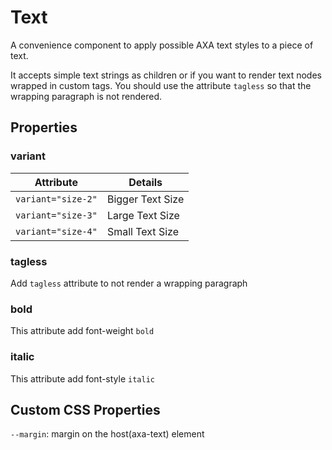 # Text

A convenience component to apply possible AXA text styles to a piece of text.

It accepts simple text strings as children or if you want to render text nodes wrapped in custom tags. You should use the attribute `tagless` so that the wrapping paragraph is not rendered.

## Properties

### variant

| Attribute            | Details          |
| -------------------- | ---------------- |
| `variant="size-2"`   | Bigger Text Size |
| `variant="size-3"`   | Large Text Size  |
| `variant="size-4"`   | Small Text Size  |

### tagless

Add `tagless` attribute to not render a wrapping paragraph

### bold

This attribute add font-weight `bold`

### italic

This attribute add font-style `italic`

## Custom CSS Properties

`--margin`: margin on the host(axa-text) element 
